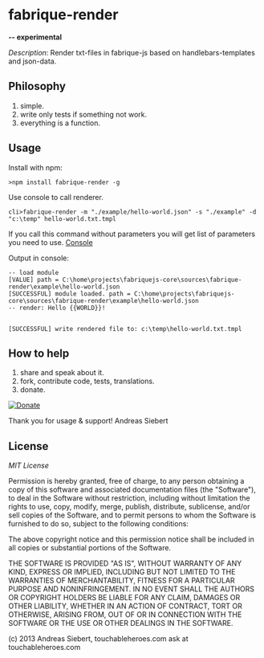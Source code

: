 fabrique-render
===============
**-- experimental**

*Description*:
Render txt-files in fabrique-js based on handlebars-templates and json-data.

## Philosophy
1. simple.
2. write only tests if something not work.
3. everything is a function.


## Usage

Install with npm:
```
>npm install fabrique-render -g
```

Use console to call renderer.
```
cli>fabrique-render -m "./example/hello-world.json" -s "./example" -d "c:\temp" hello-world.txt.tmpl
```

If you call this command without parameters you will get list of parameters you need to use.
[Console](./readme/console_hot_to_use.PNG)

Output in console:
```
-- load module
[VALUE] path = C:\home\projects\fabriquejs-core\sources\fabrique-render\example\hello-world.json
[SUCCESSFUL] module loaded. path = C:\home\projects\fabriquejs-core\sources\fabrique-render\example\hello-world.json
-- render: Hello {{WORLD}}!


[SUCCESSFUL] write rendered file to: c:\temp\hello-world.txt.tmpl
```

## How to help
1. share and speak about it.
2. fork, contribute code, tests, translations.
3. donate.

[![Donate](https://www.paypalobjects.com/en_US/i/btn/btn_donateCC_LG.gif)](https://www.paypal.com/cgi-bin/webscr?cmd=_s-xclick&hosted_button_id=D7GL3MAY2KYLG)

Thank you for usage & support!
   Andreas Siebert

## License

*MIT License*

Permission is hereby granted, free of charge, to any person obtaining a copy of this software and associated documentation files (the "Software"), to deal in the Software without restriction, including without limitation the rights to use, copy, modify, merge, publish, distribute, sublicense, and/or sell copies of the Software, and to permit persons to whom the Software is furnished to do so, subject to the following conditions:

The above copyright notice and this permission notice shall be included in all copies or substantial portions of the Software.

THE SOFTWARE IS PROVIDED "AS IS", WITHOUT WARRANTY OF ANY KIND, EXPRESS OR IMPLIED, INCLUDING BUT NOT LIMITED TO THE WARRANTIES OF MERCHANTABILITY, FITNESS FOR A PARTICULAR PURPOSE AND NONINFRINGEMENT. IN NO EVENT SHALL THE AUTHORS OR COPYRIGHT HOLDERS BE LIABLE FOR ANY CLAIM, DAMAGES OR OTHER LIABILITY, WHETHER IN AN ACTION OF CONTRACT, TORT OR OTHERWISE, ARISING FROM, OUT OF OR IN CONNECTION WITH THE SOFTWARE OR THE USE OR OTHER DEALINGS IN THE SOFTWARE.

(c) 2013 Andreas Siebert, touchableheroes.com
ask at touchableheroes.com